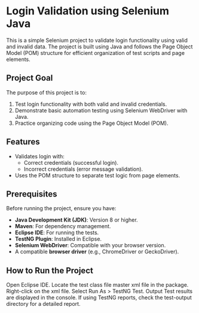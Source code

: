 # Login Validation using Selenium Java

This is a simple Selenium project to validate login functionality using valid and invalid data. The project is built using Java and follows the Page Object Model (POM) structure for efficient organization of test scripts and page elements.

## Project Goal

The purpose of this project is to:

1. Test login functionality with both valid and invalid credentials.
2. Demonstrate basic automation testing using Selenium WebDriver with Java.
3. Practice organizing code using the Page Object Model (POM).

## Features

- Validates login with:
  - Correct credentials (successful login).
  - Incorrect credentials (error message validation).
- Uses the POM structure to separate test logic from page elements.

## Prerequisites

Before running the project, ensure you have:

- **Java Development Kit (JDK)**: Version 8 or higher.
- **Maven**: For dependency management.
- **Eclipse IDE**: For running the tests.
- **TestNG Plugin**: Installed in Eclipse.
- **Selenium WebDriver**: Compatible with your browser version.
- A compatible **browser driver** (e.g., ChromeDriver or GeckoDriver).

## How to Run the Project
Open Eclipse IDE.
Locate the test class file master xml file in the package.
Right-click on the xml file.
Select Run As > TestNG Test.
Output
Test results are displayed in the console.
If using TestNG reports, check the test-output directory for a detailed report.